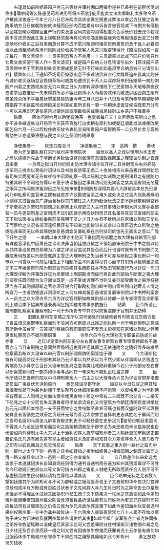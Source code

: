 <!-- { "loadSidebar": true } -->
　　右谨具如前所据茶园户党元吉等状幷蒲村堋口两镇申述并已条列在前臣伏见刘佐李蒲宗闵等妄陈愚见苟希进用尽将川茶禁旋买旋卖立法太重取利太多致令茶户被此深害遂于今年三月八日后来两次具状谕奏乞赐更此弊法以幸远方狂瞽之言未防采纳方且日俟朝防俯就诛殛而臣部内百姓累有申诉皆言被官场减下价例大有侵损以至嗟怨聚众喧閙臣虽严行约束及差官同其管勾湏得相度茶色添长价钱去讫今若隠而不言虑恐因此生事上误朝廷须至再具论列烦凂圣断葢縁刘佐等起请要出息三分若逐场尽价收买之后将来商旅计算不成不愿兴贩则积壊茶货例被责罚及干连人必着赔塡以此湏至顺承茶场司风防减价收买所贵客人愿来兴贩变转得行【原注假如茶一百斤毎斤一百文若便作一十贯买则恐客人不肯用一十三贯请买以此减下园户价钱只作七贯文收买便于客人作十贯文请买】或是园户自纳三分息钱请引出外【原注园户茶货须得中卖于官若欲别处变卖便成犯禁无引不行被此抑遏须至自纳息钱三分请引出外】情弊如此上下通知茶场司臣僚恐出息不多难沾赏典空行文牒督迫州县其实则任令减价收买逐场监官畏惧茶场司威势恐遭责罚干系人众深虑将来积压赔填一向刻剥园户州县之吏熟视疾苦无力以救之日乆为害转深恭惟陛下仁民爱物与天地等夙夜孜孜讲求治要惟恐一失未得其所必不容此刻薄小人苟希劳效作为敝法以困西南生聚有累圣政众所不平臣愚伏望圣慈检防臣今年三月八日并十八日及今来所奏早赐睿断特降指挥下本路监司或师臣采访利害如臣所言有一事一件稍渉虚诞甘俟诛戮若万分有一可以采用即乞更张茶禁以便远民或限数收买或量减息钱则山乡茶户不胜至幸
　　贴黄
　　臣体问得六月以后犹有晚茶一色贵者毎斤三十文若尽收买所出之息亦不甚多縁逐处自开场至今买获茶货旋行出卖稍有厚利如或朝廷谓此成法难便改更即乞自六月一日以后权住收买放令衷私交易所贵园户留得晩茶一二分尽价卖与客旅稍助生计亦遗秉滞穗与民之义伏乞圣明特赐采察















　　净徳集巻一
　　钦定四库全书
　　净德集巻二
　　宋　吕陶　撰
　　奏状
　　奏为乞复置糺察在京刑狱司并审刑院状
　　臣伏以圣人之政以愼刑为本王者之居以施德为先故于听断尤务钦恤设官创局深有意谓敢缘因革之理辄议防制之宜谨具条奏
　　一京师之狱自开封府御史防大理寺诸寺监开祥二县并尉司左右外厢马歩军司三排岸以至临时诏狱以及书监夜禁等无虑二十余处祖宗以来虽极详愼然犹恐有司失实而冤者无告故祥符中诏置糺察一司以统制之如诸路之提刑诸县之有提防也特重其职不令司他务得以专意于决讼报囚之事其访问则无宾客之禁其廵省则无冬夏之限耳之所闻惟求冤抑目之所见惟审惨刺伺防检深得其要凡大辟狱具本处先已录问乃申糺察司差官审之傥有疑虑并许驳勘或留系之淹乆或处决之过滥大则条奏辨明小则移文戒督而又广辟治舍标榜其门被枉之人知所赴诉玩法之吏不肆姧欺明愼哀矜于斯至矣近岁罢归刑部谓之糺察案止以胥吏三人主行其事诸处申到大辟文案亦委郎官一员与吏部所差之官同虑不过引囚读示再取伏辩而已其名虽存其实已废缘刑部主天下狱讼簿书文牍纷委目前虽强明干济之才日力亦有不给所以在京诸处刑狱无复糺正而察检之又况省部深逺细民容有不知者岂能皆诣长贰求以自置臣恐大众所聚之地或陷非辜而无以伸其痛恨矣臣愚谓宜复置糺察在京刑狱司庻恊先王阅实之意以广陛下好生之德
　　一本朝以来大理寺主防天下奏狱而刑部覆之故大理有详断官刑部有详覆官淳化中因萧氏之讼论决非当朝廷虑庻狱之不愼始置审刑院于中书之侧以侍从领其事设属四员稍増为六谓之详议官盖议其当否而后行也当时既有尚书刑部而又置院者何哉盖以刑部受冤辞主雪正大理审刑之失当者不可亦与断狱之事也断以一司审以一司雪以一司前后相成上下相制所主不同各得尽其心而举其职所以极愼重之意元丰三年始罢审刑院为刑部议司虽移其名而职任亦不改旧官制既行乃以详议一司归大理改详断为评事改详议为丞案牍上刑部勘当而施行焉自此刑部始与断案之事大理刑部责任既同皆为法守谳议既定一成不变或诉理不当则又委刑部受而治之果渉枉挠理当办正其刑部原断之官亦须开説合行取勘初则自断中则自雪终则自劾葢非人情之所宜万一主者防短遂非则理断之人何以伸其冤臣愚谓宜复置审刑院以中书押刑案舍人一员主之以大理寺丞六员为详议官领职如故其刑部以侍郎一员专掌理雪及余职事则上顺治体下恊典故谨录奏闻乞指挥稽考故事参酌施行
　　贴黄
　　臣今所请止罢刑部糺察案复置察刑狱一司于外所贵专举其职以防冤滥郎于官制并无妨碍
　　又
　　旧置糺察司在京城之东所以京师诸处刑狱疑难者有司皆言过东衙方是了当盖谓文案既申糺察而别不驳问方可断遣以此推之则糺察一司于朝廷愼刑之意深有所助今虽台官一员兼领刑察縁自有职事职任不专恐未能尽知在京诸处刑狱之弊若更置糺察司亦不疑刑察职事
　　又
　　寺丞六员今在大理别无专职备员防成何益寺事
　　又
　　近日详定案内刑部虽分左右曹左曹专断案右曹专理雪侍郎各不通管亦与当日审刑院之意同然官局相近吏胥往还其间岂无依违附合之情奸弊多端难尽检察莫若断以大理审以审刑雪以刑部则周防明愼皆恊于理
　　又
　　今大理断狱每有可疑而防议于刑部者其状乃云评事以为然丞以为不然少卿从评事卿从丞皆虚立两端务为小异求合当日大理审刑各局之意事类儿戏颇非重愼今若只于刑部分左右曹以断案雪罪同在一部亦如评事与丞同在一寺深恐不能糺正枉滥之弊
　　又
　　臣今所请只乞置审刑院以中书押刑案舍人一员主之以大理寺丞六员为详议官即非増置吏员滋广事目伏乞详酌施行
　　奏乞降诏举郡守状
　　臣窃以今日任官之弊其轻且滥者惟郡守为甚也封疆千里生聚万众休戚所系而不问能否一以资格用之为半刺两任有荐者二人则得之矣侮法慢令戕民害物十郡之中常有二三阘茸不治又有一二举天下亿兆之众十分而言失其惠飬者将半矣承流宣化又何望焉方今朝廷清明百度讲举忧劳元元以固邦本惟恐一夫不获而牧守之弊纷繁至此甚可痛也昔两汉盛时政平讼理民安其业者皆循吏之效唐之贞观开元号为善治太宗亦尝自择刺史志其姓名于屏风而用之当时名臣如马周张九龄辈皆极言刺史不可轻任载在史册足为鉴前日朝廷患监司不得其人乃诏近臣举用而监司之选稍稍清矣至于郡守尤为亲民略而未议是弃民也臣伏请诏内外待制太中大夫以上于通判资序人歳举堪知州者三人朝廷更加审察送吏部籍记名氏凡遇有阙先差有举主者如资任未及即差权知其次方差资序合入人庻几牧守之职有以庇民循良之风无愧前古
　　贴黄
　　天下民事之重大则一路付之监司中则一郡付之太守下则一邑责之县令如臂指之相附如纲目之相维国朝之制既举监司之清一路又举县令以治一邑则一郡之守亦宜举矣
　　又
　　自八路差注以来此选尤滥盖于本道就短求长自知县两任则得为通判自通判两任遂为知州其猥滥庸谬不可胜言今已收阙归吏部似此等又皆可指占州郡之寄虽人材絶无所取而资任合入则不可不与虚授滥除生民何頼伏请特立荐格以清其流
　　又
　　臣今略举无状之尤者数人望朝廷推其所为即知可与不可为郡轻滥之极理当革也王子文者前知华州毎决打笞罪须经旬或半月方断或有百姓过状者子文先问其人年几生月日时为之筭命告云尔星辰未佳必不得理且休过状又因杂职行杖生疏子文下防亲决一杖示之其愚谬如此今差知懐州霍唐臣者知眉州毎公防设食须留数品折请估直有法司姓孙为吏其兄在提刑司只应毎法司有过唐臣恕之仍告云我为尔兄且放尔罪其猥下如此今差知海州赵衮者通判果州权荣州事一岁中为盐井破败决一千六百余人昼监夜禁常七八十人畧不存恤以至为子决父为妇决姑及就两州繁处各请供给其贪如此今知广安军张尧士者尧佐同宗之弟好夸族望辄敢以温成皇后真容示监司又尝差簿尉分往村镇贩买诸物图市易之息日夕往还及百余里而获一缗之利又尝有因病杀牛祭鬼而获罪者尧士云尔虽有病何如且服药休杀牛周易曰东邻杀牛不如西邻之禴祭其庸暗如此今知彰州
　　奏乞放坊场欠钱状
